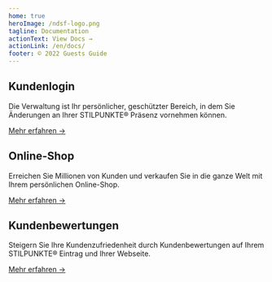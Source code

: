 ```yaml
---
home: true
heroImage: /ndsf-logo.png
tagline: Documentation
actionText: View Docs →
actionLink: /en/docs/
footer: © 2022 Guests Guide
---
```

<div class="features">
  <div class="feature">
    <h2>Kundenlogin</h2>
    <p>Die Verwaltung ist Ihr persönlicher, geschützter Bereich, in dem Sie Änderungen an Ihrer STILPUNKTE® Präsenz vornehmen können.</p>
		<a href="/de/membership/login.html">Mehr erfahren →</a>
  </div>
  <div class="feature">
    <h2>Online-Shop</h2>
    <p>Erreichen Sie Millionen von Kunden und verkaufen Sie in die ganze Welt mit Ihrem persönlichen Online-Shop.</p>
		<a href="/de/shops/">Mehr erfahren →</a>
  </div>
  <div class="feature">
    <h2>Kundenbewertungen</h2>
    <p>Steigern Sie Ihre Kundenzufriedenheit durch Kundenbewertungen auf Ihrem STILPUNKTE® Eintrag und Ihrer Webseite.</p>
		<a href="/de/overview/customer-review.html">Mehr erfahren →</a>
  </div>
</div>
